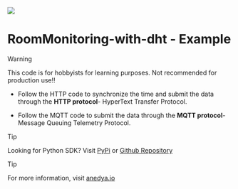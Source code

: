 [<img src="https://img.shields.io/badge/Anedya-Documentation-blue?style=for-the-badge">](https://docs.anedya.io?utm_source=github&utm_medium=link&utm_campaign=github-examples&utm_content=nodeMcu)

# RoomMonitoring-with-dht - Example

> [!WARNING]
> This code is for hobbyists for learning purposes. Not recommended for production use!!


- Follow the HTTP code to synchronize the time and submit the data through the **HTTP protocol**- HyperText Transfer Protocol.

- Follow the MQTT code to submit the data through the **MQTT protocol**- Message Queuing Telemetry Protocol.





> [!TIP]
> Looking for Python SDK? Visit [PyPi](https://pypi.org/project/anedya-dev-sdk/) or [Github Repository](https://github.com/anedyaio/anedya-dev-sdk-pyhton)

>[!TIP]
> For more information, visit [anedya.io](https://anedya.io/?utm_source=github&utm_medium=link&utm_campaign=github-examples&utm_content=nodeMcu)
 